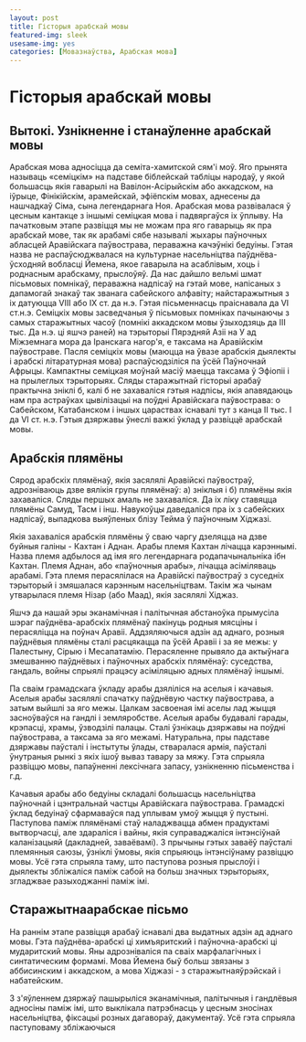 ```yaml
---
layout: post
title: Гісторыя арабскай мовы
featured-img: sleek
usesame-img: yes
categories: [Мовазнаўства, Арабская мова]
---
```




# Гісторыя арабскай мовы

## Вытокі. Узнікненне і станаўленне арабскай мовы

Арабская мова адносіцца да семіта-хамитской сям'і моў. Яго прынята называць «семіцкім» на падставе біблейскай табліцы народаў, у якой большасць якія гаварылі на Вавілон-Асірыйскім або аккадском, на іўрыце, Фінікійскім, арамейскай, эфіёпскім мовах, аднесены да нашчадкаў Сіма, сына легендарнага Ноя. Арабская мова развівалася ў цесным кантакце з іншымі семіцкая мова і падвяргаўся іх ўплыву. На пачатковым этапе развіцця мы не можам пра яго гаварыць як пра арабскай мове, так як арабамі сябе называлі жыхары паўночных абласцей Аравійскага паўвострава, пераважна качэўнікі бедуіны. Гэтая назва не распаўсюджвалася на культурнае насельніцтва паўднёва-ўсходняй вобласці Йемена, якое гаварыла на асаблівым, хоць і роднасным арабскаму, прыслоўяў. Да нас дайшло вельмі шмат пісьмовых помнікаў, пераважна надпісаў на гэтай мове, напісаных з дапамогай знакаў так званага сабейского алфавіту; найстаражытныя з іх датуюцца VIII або IX ст. да н.э. Гэтая пісьменнасць праіснавала да VI ст.н.э. Семіцкіх мовы засведчаныя ў пісьмовых помніках пачынаючы з самых старажытных часоў (помнікі аккадском мовы ўзыходзяць да III тыс. Да н.э. ці яшчэ раней) на тэрыторыі Пярэдняй Азіі на У ад Міжземнага мора да Іранскага нагор'я, е таксама на Аравійскім паўвостраве. Пасля семіцкіх мовы (маюцца на ўвазе арабскія дыялекты і арабскі літаратурная мова) распаўсюдзіліся па ўсёй Паўночнай Афрыцы. Кампактны семіцкая моўнай масіў маецца таксама ў Эфіопіі і на прылеглых тэрыторыях. Сляды старажытнай гісторыі арабаў практычна зніклі б, калі б не захаваліся гэтыя надпісы, якія апавядаюць нам пра астраўках цывілізацыі на поўдні Аравійскага паўвострава: о Сабейском, Катабанском і іншых цараствах існавалі тут з канца II тыс. І да VI ст. н.э. Гэтыя дзяржавы ўнеслі важкі ўклад у развіццё арабскай мовы.

## Арабскія плямёны

Сярод арабскіх плямёнаў, якія засялялі Аравійскі паўвостраў, адрозніваюць дзве вялікія групы плямёнаў: а) зніклыя і б) плямёны якія захаваліся. Сляды першых амаль не захаваліся. Да іх ліку ставяцца плямёны Самуд, Тасм і інш. Навукоўцы даведаліся пра іх з сабейских надпісаў, выпадкова выяўленых блізу Тейма ў паўночным Хіджазі.

Якія захаваліся арабскія плямёны ў сваю чаргу дзеляцца на дзве буйныя галіны - Кахтан і Аднан. Арабы племя Кахтан лічацца карэннымі. Назва племя адбылося ад імя яго легендарнага родапачынальніка ібн Кахтан. Племя Аднан, або «паўночныя арабы», лічацца асіміляваць арабамі. Гэта племя перасялілася на Аравійскі паўвостраў з суседніх тэрыторый і змяшалася карэнным насельніцтвам. Такім жа чынам утварылася племя Нізар (або Маад), якія засялялі Хіджаз.

Яшчэ да нашай эры эканамічная і палітычная абстаноўка прымусіла шэраг паўднёва-арабскіх плямёнаў пакінуць родныя мясціны і перасяліцца на поўнач Аравіі. Аддзяляючыся адзін ад аднаго, розныя паўднёвыя плямёны сталі расцякацца па ўсёй Аравіі і за яе межы: у Палестыну, Сірыю і Месапатамію. Перасяленне прывяло да актыўнага змешванню паўднёвых і паўночных арабскіх плямёнаў: суседства, гандаль, войны спрыялі працэсу асіміляцыю адных плямёнаў іншымі.

Па сваім грамадскага ўкладу арабы дзяліліся на аселыя і качавыя. Аселыя арабы засялялі спачатку паўднёвую частку паўвострава, а затым выйшлі за яго межы. Цалкам засвоеная імі аселы лад жыцця засноўваўся на гандлі і земляробстве. Аселыя арабы будавалі гарады, крэпасці, храмы, ўзводзілі палацы. Сталі ўзнікаць дзяржавы на поўдні паўвострава, а таксама за яго межамі. Натуральна, пры падставе дзяржавы паўсталі і інстытуты ўлады, стваралася армія, паўсталі ўнутраныя рынкі з якіх ішоў вываз тавару за мяжу. Гэта спрыяла развіццю мовы, папаўненні лексічнага запасу, узнікненню пісьменства і г.д.

Качавыя арабы або бедуіны складалі большасць насельніцтва паўночнай і цэнтральнай частцы Аравійскага паўвострава. Грамадскі ўклад бедуінаў сфармаваўся пад уплывам умоў жыцця ў пустыні. Паступова паміж плямёнамі стаў наладжвацца абмен прадуктамі вытворчасці, але здараліся і вайны, якія суправаджаліся інтэнсіўнай каланізацыяй (дакладней, заваёвамі). З прычыны гэтых заваёў паўсталі племянныя саюзы, ўзніклі ўмовы, якія спрыяюць інтэнсіўнаму развіццю мовы. Усё гэта спрыяла таму, што паступова розныя прыслоўі і дыялекты збліжаліся паміж сабой на больш значных тэрыторыях, згладжвае разыходжанні паміж імі.



## Старажытнаарабскае пісьмо

На раннім этапе развіцця арабаў існавалі два выдатных адзін ад аднаго мовы. Гэта паўднёва-арабскі ці химъяритский і паўночна-арабскі ці мударитский мовы. Яны адрозніваліся па сваіх марфалагічных і синтатическим формамі. Мова Йемена быў больш звязаны з аббисинским і аккадском, а мова Хіджазі - з старажытнаяўрэйскай і набатейским.

З з'яўленнем дзяржаў пашырыліся эканамічныя, палітычныя і гандлёвыя адносіны паміж імі, што выклікала патрэбнасць у цесным зносінах насельніцтва, фіксацыі розных дагавораў, дакументаў. Усё гэта спрыяла паступоваму збліжаючыся

